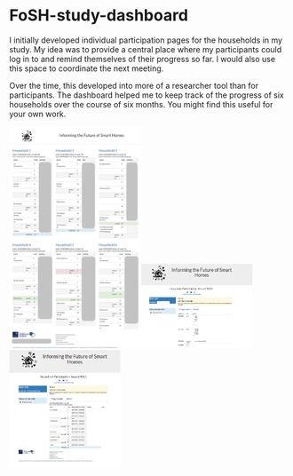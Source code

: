 # FoSH-study-dashboard
I initially developed individual participation pages for the households in my study. My idea was to provide a central place where my participants could log in to and remind themselves of their progress so far. I would also use this space to coordinate the next meeting.

Over the time, this developed into more of a researcher tool than for participants. The dashboard helped me to keep track of the progress of six households over the course of six months. You might find this useful for your own work.

<img src="https://raw.githubusercontent.com/markraemer/FoSH-study-dashboard/master/dashboard.png" height="400px"><img src="https://raw.githubusercontent.com/markraemer/FoSH-study-dashboard/master/notes.png" width="200px"><img src="https://raw.githubusercontent.com/markraemer/FoSH-study-dashboard/master/progression.png" width="200px">
